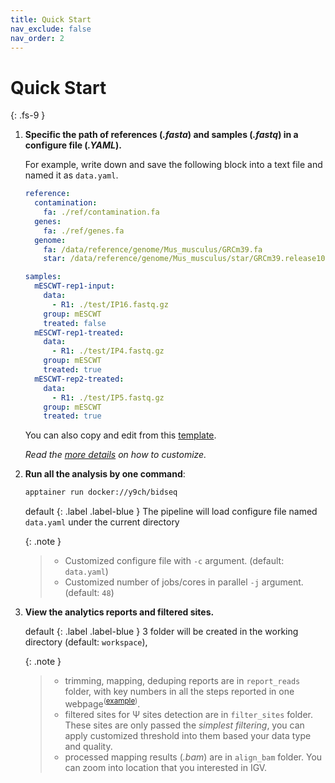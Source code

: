 ```yaml
---
title: Quick Start
nav_exclude: false
nav_order: 2
---
```


<!-- prettier-ignore-start -->
# Quick Start
{: .fs-9 }
<!-- prettier-ignore-end -->

1. **Specific the path of references (_.fasta_) and samples (_.fastq_) in a configure file (_.YAML_).**

   For example, write down and save the following block into a text file and named it as `data.yaml`.

   ```yaml
   reference:
     contamination:
       fa: ./ref/contamination.fa
     genes:
       fa: ./ref/genes.fa
     genome:
       fa: /data/reference/genome/Mus_musculus/GRCm39.fa
       star: /data/reference/genome/Mus_musculus/star/GRCm39.release108

   samples:
     mESCWT-rep1-input:
       data:
         - R1: ./test/IP16.fastq.gz
       group: mESCWT
       treated: false
     mESCWT-rep1-treated:
       data:
         - R1: ./test/IP4.fastq.gz
       group: mESCWT
       treated: true
     mESCWT-rep2-treated:
       data:
         - R1: ./test/IP5.fastq.gz
       group: mESCWT
       treated: true
   ```

   You can also copy and edit from this [template](test/data.yaml).

   _Read the [more details](https://y9c.github.io/pseudoU-BIDseq/Step-by-step-instruction.html#define-settings-in-the-configure-file) on how to customize._

2. **Run all the analysis by one command**:

   ```bash
   apptainer run docker://y9ch/bidseq
   ```

   default
   {: .label .label-blue }
   The pipeline will load configure file named `data.yaml` under the current directory

   {: .note }

   > - Customized configure file with `-c` argument. (default: `data.yaml`)
   > - Customized number of jobs/cores in parallel `-j` argument. (default: `48`)

3. **View the analytics reports and filtered sites.**

   default
   {: .label .label-blue }
   3 folder will be created in the working directory (default: `workspace`),

   {: .note }

   > - trimming, mapping, deduping reports are in `report_reads` folder, with key numbers in all the steps reported in one webpage<sup>([example](https://y9c.github.io/pseudoU-BIDseq/readsStats))</sup>.
   > - filtered sites for &Psi; sites detection are in `filter_sites` folder. These sites are only passed the _simplest filtering_, you can apply customized threshold into them based your data type and quality.
   > - processed mapping results (_.bam_) are in `align_bam` folder. You can zoom into location that you interested in IGV.
